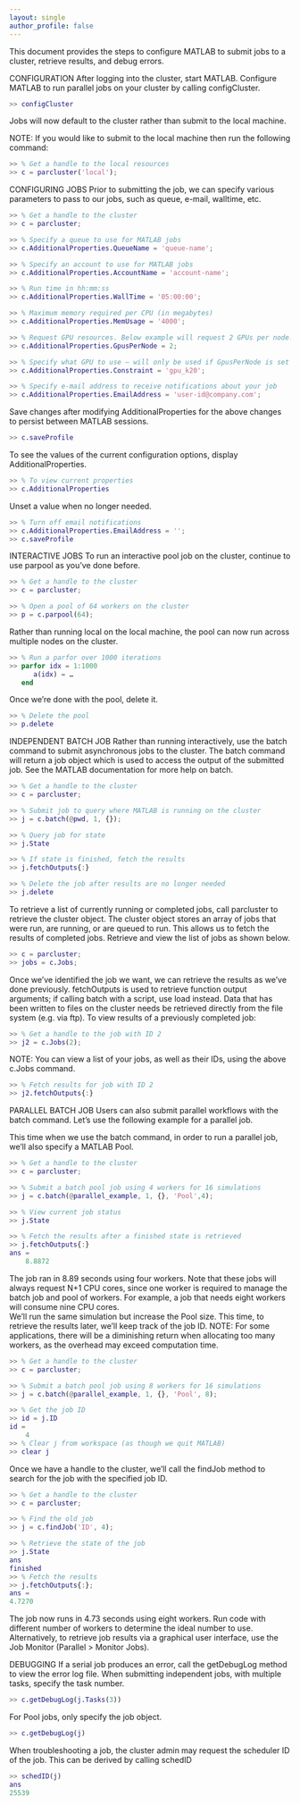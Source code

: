 ```yaml
---
layout: single
author_profile: false
---
```


This document provides the steps to configure MATLAB to submit jobs to a cluster, retrieve results, and debug errors.

CONFIGURATION
After logging into the cluster, start MATLAB.  Configure MATLAB to run parallel jobs on your cluster by calling configCluster.
```Matlab
>> configCluster
```
Jobs will now default to the cluster rather than submit to the local machine.

NOTE: If you would like to submit to the local machine then run the following command:
```Matlab
>> % Get a handle to the local resources
>> c = parcluster('local');
```

CONFIGURING JOBS
Prior to submitting the job, we can specify various parameters to pass to our jobs, such as queue, e-mail, walltime, etc. 
```Matlab
>> % Get a handle to the cluster
>> c = parcluster;

>> % Specify a queue to use for MATLAB jobs				
>> c.AdditionalProperties.QueueName = 'queue-name';

>> % Specify an account to use for MATLAB jobs
>> c.AdditionalProperties.AccountName = 'account-name';

>> % Run time in hh:mm:ss
>> c.AdditionalProperties.WallTime = '05:00:00';

>> % Maximum memory required per CPU (in megabytes)
>> c.AdditionalProperties.MemUsage = '4000';

>> % Request GPU resources. Below example will request 2 GPUs per node.
>> c.AdditionalProperties.GpusPerNode = 2;

>> % Specify what GPU to use – will only be used if GpusPerNode is set to a value greater than 0.
>> c.AdditionalProperties.Constraint = 'gpu_k20';

>> % Specify e-mail address to receive notifications about your job
>> c.AdditionalProperties.EmailAddress = 'user-id@company.com';
```

Save changes after modifying AdditionalProperties for the above changes to persist between MATLAB sessions.
```Matlab
>> c.saveProfile
```

To see the values of the current configuration options, display AdditionalProperties.

```Matlab
>> % To view current properties
>> c.AdditionalProperties
```

Unset a value when no longer needed.
```Matlab
>> % Turn off email notifications 
>> c.AdditionalProperties.EmailAddress = '';
>> c.saveProfile
```

INTERACTIVE JOBS
To run an interactive pool job on the cluster, continue to use parpool as you’ve done before.
```Matlab
>> % Get a handle to the cluster
>> c = parcluster;

>> % Open a pool of 64 workers on the cluster
>> p = c.parpool(64);
```

Rather than running local on the local machine, the pool can now run across multiple nodes on the cluster.

```Matlab
>> % Run a parfor over 1000 iterations
>> parfor idx = 1:1000
      a(idx) = …
   end
```

Once we’re done with the pool, delete it.

```Matlab
>> % Delete the pool
>> p.delete
```

INDEPENDENT BATCH JOB
Rather than running interactively, use the batch command to submit asynchronous jobs to the cluster.  The batch command will return a job object which is used to access the output of the submitted job.  See the MATLAB documentation for more help on batch.
```Matlab
>> % Get a handle to the cluster
>> c = parcluster;

>> % Submit job to query where MATLAB is running on the cluster
>> j = c.batch(@pwd, 1, {});

>> % Query job for state
>> j.State

>> % If state is finished, fetch the results
>> j.fetchOutputs{:}

>> % Delete the job after results are no longer needed
>> j.delete
```

To retrieve a list of currently running or completed jobs, call parcluster to retrieve the cluster object.  The cluster object stores an array of jobs that were run, are running, or are queued to run.  This allows us to fetch the results of completed jobs.  Retrieve and view the list of jobs as shown below.
```Matlab
>> c = parcluster;
>> jobs = c.Jobs;
```

Once we’ve identified the job we want, we can retrieve the results as we’ve done previously. 
fetchOutputs is used to retrieve function output arguments; if calling batch with a script, use load instead.   Data that has been written to files on the cluster needs be retrieved directly from the file system (e.g. via ftp).
To view results of a previously completed job:
```Matlab
>> % Get a handle to the job with ID 2
>> j2 = c.Jobs(2);
```

NOTE: You can view a list of your jobs, as well as their IDs, using the above c.Jobs command.  
```Matlab
>> % Fetch results for job with ID 2
>> j2.fetchOutputs{:}
```

PARALLEL BATCH JOB
Users can also submit parallel workflows with the batch command.  Let’s use the following example for a parallel job.   
 
This time when we use the batch command, in order to run a parallel job, we’ll also specify a MATLAB Pool.    
```Matlab
>> % Get a handle to the cluster
>> c = parcluster;

>> % Submit a batch pool job using 4 workers for 16 simulations
>> j = c.batch(@parallel_example, 1, {}, 'Pool',4);

>> % View current job status
>> j.State

>> % Fetch the results after a finished state is retrieved
>> j.fetchOutputs{:}
ans = 
	8.8872
```

The job ran in 8.89 seconds using four workers.  Note that these jobs will always request N+1 CPU cores, since one worker is required to manage the batch job and pool of workers.   For example, a job that needs eight workers will consume nine CPU cores.  	
We’ll run the same simulation but increase the Pool size.  This time, to retrieve the results later, we’ll keep track of the job ID.
NOTE: For some applications, there will be a diminishing return when allocating too many workers, as the overhead may exceed computation time.    
```Matlab
>> % Get a handle to the cluster
>> c = parcluster;

>> % Submit a batch pool job using 8 workers for 16 simulations
>> j = c.batch(@parallel_example, 1, {}, 'Pool', 8);

>> % Get the job ID
>> id = j.ID
id =
	4
>> % Clear j from workspace (as though we quit MATLAB)
>> clear j
```

Once we have a handle to the cluster, we’ll call the findJob method to search for the job with the specified job ID.   
```Matlab
>> % Get a handle to the cluster
>> c = parcluster;

>> % Find the old job
>> j = c.findJob('ID', 4);

>> % Retrieve the state of the job
>> j.State
ans
finished
>> % Fetch the results
>> j.fetchOutputs{:};
ans = 
4.7270
```

The job now runs in 4.73 seconds using eight workers.  Run code with different number of workers to determine the ideal number to use.
Alternatively, to retrieve job results via a graphical user interface, use the Job Monitor (Parallel > Monitor Jobs).
 


DEBUGGING
If a serial job produces an error, call the getDebugLog method to view the error log file.  When submitting independent jobs, with multiple tasks, specify the task number.  
```Matlab
>> c.getDebugLog(j.Tasks(3))
```

For Pool jobs, only specify the job object.
```Matlab
>> c.getDebugLog(j)
```

When troubleshooting a job, the cluster admin may request the scheduler ID of the job.  This can be derived by calling schedID
```Matlab
>> schedID(j)
ans
25539
```
